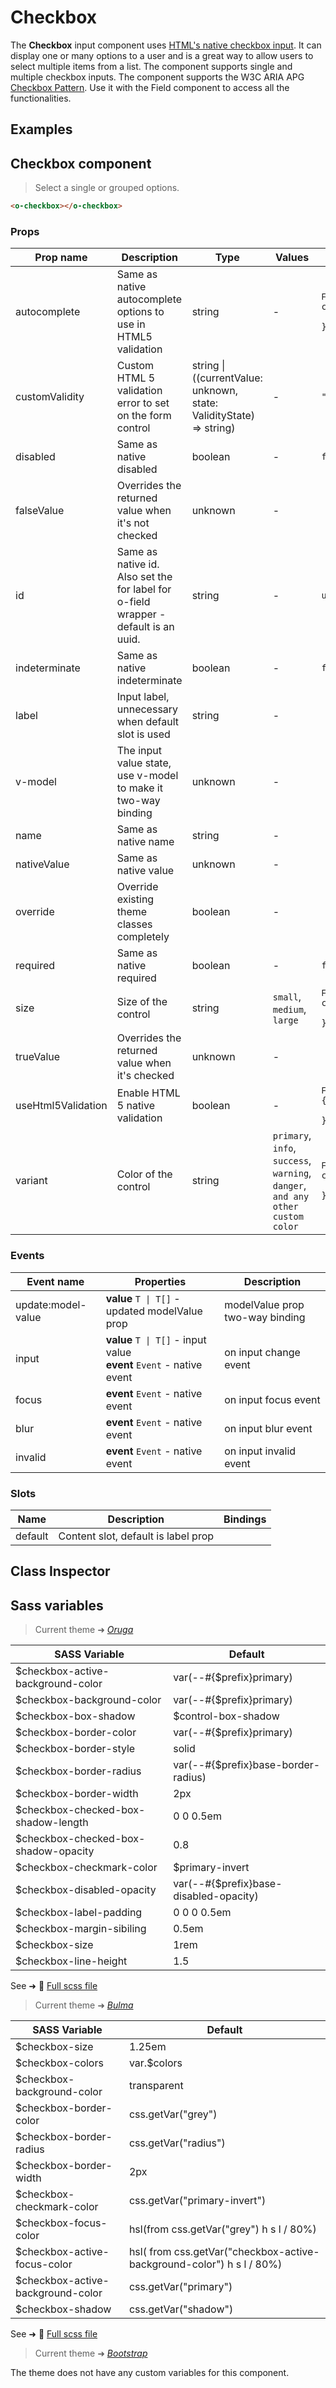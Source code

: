 # Checkbox

<section class="odocs-head">

The **Checkbox** input component uses [HTML's native checkbox input](https://developer.mozilla.org/en-US/docs/Web/HTML/Element/input/checkbox).
It can display one or many options to a user and is a great way to allow users to select multiple items from a list.
The component supports single and multiple checkbox inputs.
The component supports the W3C ARIA APG [Checkbox Pattern](https://www.w3.org/WAI/ARIA/apg/patterns/checkbox/).
Use it with the Field component to access all the functionalities.

</section>

<section class="odocs-examples">

## Examples

<example-checkbox />

</section>

<section class="odocs-specs">

## Checkbox component

> Select a single or grouped options.

```html
<o-checkbox></o-checkbox>
```

### Props

| Prop name          | Description                                                                         | Type                                                                   | Values                                                                          | Default                                                                                                                                                |
| ------------------ | ----------------------------------------------------------------------------------- | ---------------------------------------------------------------------- | ------------------------------------------------------------------------------- | ------------------------------------------------------------------------------------------------------------------------------------------------------ |
| autocomplete       | Same as native autocomplete options to use in HTML5 validation                      | string                                                                 | -                                                                               | <div><small>From <b>config</b>:</small></div><code style='white-space: nowrap; padding: 0;'>checkbox: {<br>&nbsp;&nbsp;autocomplete: "off"<br>}</code> |
| customValidity     | Custom HTML 5 validation error to set on the form control                           | string \| ((currentValue: unknown, state: ValidityState) =&gt; string) | -                                                                               | <code style='white-space: nowrap; padding: 0;'>""</code>                                                                                               |
| disabled           | Same as native disabled                                                             | boolean                                                                | -                                                                               | <code style='white-space: nowrap; padding: 0;'>false</code>                                                                                            |
| falseValue         | Overrides the returned value when it's not checked                                  | unknown                                                                | -                                                                               |                                                                                                                                                        |
| id                 | Same as native id. Also set the for label for o-field wrapper - default is an uuid. | string                                                                 | -                                                                               | <code style='white-space: nowrap; padding: 0;'>useId()</code>                                                                                          |
| indeterminate      | Same as native indeterminate                                                        | boolean                                                                | -                                                                               | <code style='white-space: nowrap; padding: 0;'>false</code>                                                                                            |
| label              | Input label, unnecessary when default slot is used                                  | string                                                                 | -                                                                               |                                                                                                                                                        |
| v-model            | The input value state, use v-model to make it two-way binding                       | unknown                                                                | -                                                                               |                                                                                                                                                        |
| name               | Same as native name                                                                 | string                                                                 | -                                                                               |                                                                                                                                                        |
| nativeValue        | Same as native value                                                                | unknown                                                                | -                                                                               |                                                                                                                                                        |
| override           | Override existing theme classes completely                                          | boolean                                                                | -                                                                               |                                                                                                                                                        |
| required           | Same as native required                                                             | boolean                                                                | -                                                                               | <code style='white-space: nowrap; padding: 0;'>false</code>                                                                                            |
| size               | Size of the control                                                                 | string                                                                 | `small`, `medium`, `large`                                                      | <div><small>From <b>config</b>:</small></div><code style='white-space: nowrap; padding: 0;'>checkbox: {<br>&nbsp;&nbsp;size: undefined<br>}</code>     |
| trueValue          | Overrides the returned value when it's checked                                      | unknown                                                                | -                                                                               |                                                                                                                                                        |
| useHtml5Validation | Enable HTML 5 native validation                                                     | boolean                                                                | -                                                                               | <div><small>From <b>config</b>:</small></div><code style='white-space: nowrap; padding: 0;'>{<br>&nbsp;&nbsp;useHtml5Validation: true<br>}</code>      |
| variant            | Color of the control                                                                | string                                                                 | `primary`, `info`, `success`, `warning`, `danger`, `and any other custom color` | <div><small>From <b>config</b>:</small></div><code style='white-space: nowrap; padding: 0;'>checkbox: {<br>&nbsp;&nbsp;variant: undefined<br>}</code>  |

### Events

| Event name         | Properties                                                              | Description                     |
| ------------------ | ----------------------------------------------------------------------- | ------------------------------- |
| update:model-value | **value** `T \| T[]` - updated modelValue prop                          | modelValue prop two-way binding |
| input              | **value** `T \| T[]` - input value<br/>**event** `Event` - native event | on input change event           |
| focus              | **event** `Event` - native event                                        | on input focus event            |
| blur               | **event** `Event` - native event                                        | on input blur event             |
| invalid            | **event** `Event` - native event                                        | on input invalid event          |

### Slots

| Name    | Description                         | Bindings |
| ------- | ----------------------------------- | -------- |
| default | Content slot, default is label prop |          |

</section>

<section class="odocs-classes">

## Class Inspector

<inspector-checkbox-viewer />

</section>

<section class="odocs-style">

## Sass variables

<div class="theme-oruga">

> Current theme ➜ _[Oruga](https://github.com/oruga-ui/theme-oruga)_

| SASS Variable                        | Default                                |
| ------------------------------------ | -------------------------------------- |
| $checkbox-active-background-color    | var(--#{$prefix}primary)               |
| $checkbox-background-color           | var(--#{$prefix}primary)               |
| $checkbox-box-shadow                 | $control-box-shadow                    |
| $checkbox-border-color               | var(--#{$prefix}primary)               |
| $checkbox-border-style               | solid                                  |
| $checkbox-border-radius              | var(--#{$prefix}base-border-radius)    |
| $checkbox-border-width               | 2px                                    |
| $checkbox-checked-box-shadow-length  | 0 0 0.5em                              |
| $checkbox-checked-box-shadow-opacity | 0.8                                    |
| $checkbox-checkmark-color            | $primary-invert                        |
| $checkbox-disabled-opacity           | var(--#{$prefix}base-disabled-opacity) |
| $checkbox-label-padding              | 0 0 0 0.5em                            |
| $checkbox-margin-sibiling            | 0.5em                                  |
| $checkbox-size                       | 1rem                                   |
| $checkbox-line-height                | 1.5                                    |

See ➜ 📄 [Full scss file](https://github.com/oruga-ui/theme-oruga/tree/main/src/assets/scss/components/_checkbox.scss)

</div>
<div class="theme-bulma">

> Current theme ➜ _[Bulma](https://github.com/oruga-ui/theme-bulma)_

| SASS Variable                     | Default                                                               |
| --------------------------------- | --------------------------------------------------------------------- |
| $checkbox-size                    | 1.25em                                                                |
| $checkbox-colors                  | var.$colors                                                           |
| $checkbox-background-color        | transparent                                                           |
| $checkbox-border-color            | css.getVar("grey")                                                    |
| $checkbox-border-radius           | css.getVar("radius")                                                  |
| $checkbox-border-width            | 2px                                                                   |
| $checkbox-checkmark-color         | css.getVar("primary-invert")                                          |
| $checkbox-focus-color             | hsl(from css.getVar("grey") h s l / 80%)                              |
| $checkbox-active-focus-color      | hsl( from css.getVar("checkbox-active-background-color") h s l / 80%) |
| $checkbox-active-background-color | css.getVar("primary")                                                 |
| $checkbox-shadow                  | css.getVar("shadow")                                                  |

See ➜ 📄 [Full scss file](https://github.com/oruga-ui/theme-bulma/tree/main/src/assets/scss/components/_checkbox.scss)

</div>
<div class="theme-bootstrap">

> Current theme ➜ _[Bootstrap](https://github.com/oruga-ui/theme-bootstrap)_

<p>The theme does not have any custom variables for this component.</p>
</div>

</section>
